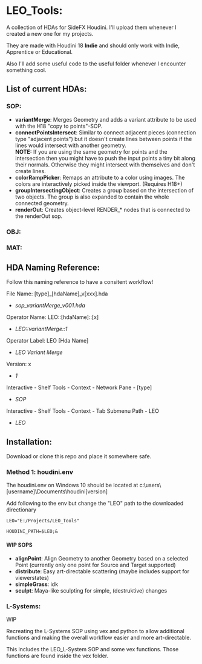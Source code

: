 # LEO_Tools:
A collection of HDAs for SideFX Houdini.
I'll upload them whenever I created a new one for my projects.

They are made with Houdini 18 **Indie** and should only work with Indie, Apprentice or Educational.

Also I'll add some useful code to the useful folder whenever I encounter something cool.

## List of current HDAs:
### SOP:
* **variantMerge**: Merges Geometry and adds a variant attribute to be used with the H18 "copy to points"-SOP.
* **connectPointsIntersect**: Similar to connect adjacent pieces (connection type "adjacent points") but it doesn't create lines between points if the lines would intersect with another geometry.  
  **NOTE:** If you are using the same geometry for points and the intersection then you might have to push the input points a tiny bit along their normals. Otherwise they might intersect with themselves and don't create lines.
* **colorRampPicker**: Remaps an attribute to a color using images. The colors are interactively picked inside the viewport. (Requires H18+)
* **groupIntersectingObject**: Creates a group based on the intersection of two objects. The group is also expanded to contain the whole connected geometry.
* **renderOut**: Creates object-level RENDER_* nodes that is connected to the renderOut sop.
### OBJ:
### MAT:

## HDA Naming Reference:
Follow this naming reference to have a consitent workflow!


File Name: [type]_[hdaName]_v[xxx].hda

  * *sop_variantMerge_v001.hda*

Operator Name: LEO::[hdaName]::[x]

  * *LEO::variantMerge::1*

Operator Label: LEO [Hda Name]

  * *LEO Variant Merge*

Version: x

  * *1*

Interactive - Shelf Tools - Context - Network Pane - [type]

  * *SOP*

Interactive - Shelf Tools - Context - Tab Submenu Path - LEO

  * *LEO*

## Installation:
Download or clone this repo and place it somewhere safe.

### Method 1: houdini.env
The houdini.env on Windows 10 should be located at c:\users\\[username]\Documents\houdini[version]

Add following to the env but change the "LEO" path to the downloaded directionary

```
LEO="E:/Projects/LEO_Tools"

HOUDINI_PATH=$LEO;&
```

#### WIP SOPS ####
* **alignPoint**: Align Geometry to another Geometry based on a selected Point (currently only one point for Source and Target supported) 
* **distribute**: Easy art-directable scattering (maybe includes support for viewerstates)
* **simpleGrass**: idk
* **sculpt**: Maya-like sculpting for simple, (destruktive) changes

### L-Systems:
WIP

Recreating the L-Systems SOP using vex and python to allow additional functions and making the overall workflow easier and more art-directable.

This includes the LEO_L-System SOP and some vex functions. Those functions are found inside the vex folder.
